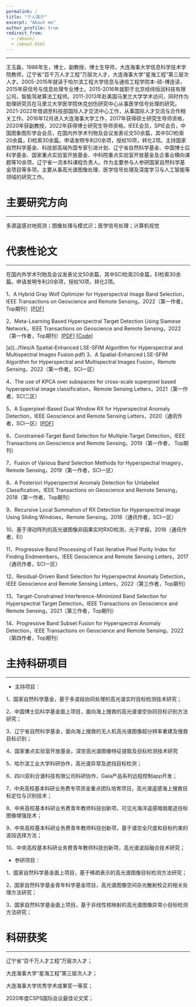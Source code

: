 ```yaml
---
permalink: /
title: "个人简介"
excerpt: "About me"
author_profile: true
redirect_from: 
  - /about/
  - /about.html
---
```

***
王玉磊，1986年生，博士，副教授，博士生导师，大连海事大学信息科学技术学院教师，辽宁省“百千万人才工程”万层次人才，大连海事大学“星海工程”第三层次人才。2005-2015年就读于哈尔滨工程大学信息与通信工程学院本-硕-博连读，2015年获信号与信息处理专业博士。2015-2016年就职于北京经纬恒润科技有限公司，智能驾驶算法工程师。2011-2013年赴美国马里兰大学学术访问，同时作为助理研究员在马里兰大学医学院休克创伤研究中心从事医学信号处理的研究。2021-2022年借调至科技部国际人才交流中心工作，从事国际人才交流与合作相关工作。2016年12月进入大连海事大学工作，2017年获得硕士研究生导师资格，2020年获副教授，2022年获得博士研究生导师资格。IEEE会员，SPIE会员，中国图象图形学会会员，在国内外学术刊物及会议发表论文50余篇，其中SCI检索20余篇，EI检索30余篇。申请发明专利20余项，授权10项，转化2项。主持国家自然科学基金、科技部高端外国专家引进计划、辽宁省自然科学基金、中国博士后科学基金、国家重点实验室开放基金、中科院重点实验室开放基金及企事业横向课题等10余项，辽宁省一流本科课程负责人。作为主要参与人参研国家自然科学基金项目等多项。主要从事高光谱图像处理、医学信号处理及深度学习与人工智能等领域的研究工作。

主要研究方向
======

***

多源遥感对地观测；图像处理与模式识；医学信号处理；计算机视觉

代表性论文
======

***

在国内外学术刊物及会议发表论文50余篇，其中SCI检索20余篇，EI检索30余篇。申请发明专利20余项，授权10项，转化2项。

1、A Hybrid Gray Wolf Optimizer for Hyperspectral Image Band Selection，IEEE Transactions on Geoscience and Remote Sensing，2022（第一作者，Top期刊）[[PDF]](../files/A_Hybrid_Gray_Wolf_Optimizer_for_Hyperspectral_Image_Band_Selection.pdf)

2、Meta-Learning Based Hyperspectral Target Detection Using Siamese Network，IEEE Transactions on Geoscience and Remote Sensing，2022（第一作者，Top期刊）[[PDF]](../files/Meta-Learning_Based_Hyperspectral_Target_Detection_Using_Siamese_Network.pdf)  [[Code]](https://github.com/YuleiWang1/MLSN)


[a](../files/A Spatial-Enhanced LSE-SFIM Algorithm for Hyperspectral and Multispectral Images Fusion.pdf)
3、A Spatial-Enhanced LSE-SFIM Algorithm for Hyperspectral and Multispectral Images Fusion，Remote Sensing，2022（第一作者，SCI一区） 

4、The use of KPCA over subspaces for cross-scale superpixel based hyperspectral image classification，Remote Sensing Letters，2021（第一作者，SCI二区）

5、A Superpixel-Based Dual Window RX for Hyperspectral Anomaly Detection，IEEE Geoscience and Remote Sensing Letters，2020（通讯作者，SCI一区）[[PDF]](../files/A_Superpixel-Based_Dual_Window_RX_for_Hyperspectral_Anomaly_Detection.pdf)

6、Constrained-Target Band Selection for Multiple-Target Detection，IEEE Transactions on Geoscience and Remote Sensing，2019（第一作者， Top期刊）

7、Fusion of Various Band Selection Methods for Hyperspectral Imagery，Remote Sensing，2019（第一作者，SCI一区）

8、A Posteriori Hyperspectral Anomaly Detection for Unlabeled Classification，IEEE Transactions on Geoscience and Remote Sensing，2018（第一作者，Top期刊）

9、Recursive Local Summation of RX Detection for Hyperspectral Image Using Sliding Windows，Remote Sensing，2018（通讯作者，SCI一区）

10、基于滑动阵列的高光谱图像非因果实时RXD检测，光子学报，2018（通讯作者，EI）

11、Progressive Band Processing of Fast Iterative Pixel Purity Index for Finding Endmembers，IEEE Geoscience and Remote Sensing Letters，2017（通讯作者，SCI一区）

12、Residual-Driven Band Selection for Hyperspectral Anomaly Detection，IEEE Geoscience and Remote Sensing Letters，2022（第三作者，Top期刊）

13、Target-Constrained Interference-Minimized Band Selection for Hyperspectral Target Detection，IEEE Transactions on Geoscience and Remote Sensing，2021（第三作者，Top期刊）

14、Progressive Band Subset Fusion for Hyperspectral Anomaly Detection，IEEE Transactions on Geoscience and Remote Sensing，2022（第四作者，Top期刊）


主持科研项目
======

***

* 主持项目：

1、国家自然科学基金，基于多波段协同处理的高光谱实时目标检测技术研究；

2、中国博士后科学基金面上项目，面向海上搜救的高光谱谱空协同目标识别方法研究；

3、辽宁省自然科学基金，面向海上搜救的无人机高光谱图像超分辨率重建及搜救目标识别；

4、国家重点实验室开放基金，深空高光谱图像特征提取及目标检测技术研究

5、哈尔滨工业大学科研协作，高光谱异常及遮挡目标检测；

6、四川双利合谱科技有限公司科研协作，Gaia产品系列远程控制app开发；

7、中央高校基本科研业务费专项资金重点团队培育项目，高光谱遥感海上搜救目标定位与识别技术；

8、中央高校基本科研业务费青年教师科技创新项，可见光海洋遥感暗弱尾迹目标图像增强技术；

9、中央高校基本科研业务费青年教师科技创新项，基于谱空全尺度和目标约束的波段选择方法；

10、中央高校基本科研业务费青年教师科技创新项，高光谱波段融合技术研究；


* 参研项目：

1、国家自然科学基金面上项目，基于稀疏表示的高光谱图像目标检测方法研究；

2、国家自然科学基金青年科学基金项目，高光谱图像空间杂光散射校正的相关处理方法研究；

3、国家自然科学基金面上项目，基于非线性核映射的高光谱图像异常小目标检测方法研究；


科研获奖
======

***

辽宁省“百千万人才工程”万层次人才；

大连海事大学“星海工程”第三层次人才；

大连海事大学优秀学术成果奖一等奖；

2020年度CSPS国际会议最佳论文奖；
